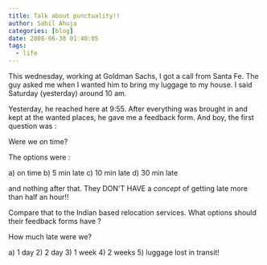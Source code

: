 ```yaml
---
title: Talk about punctuality!!
author: Sahil Ahuja
categories: [blog]
date: 2008-06-30 01:40:05
tags:
  - life
---
```


This wednesday, working at Goldman Sachs, I got a call from Santa Fe. The guy asked me when I wanted him to bring my luggage to my house. I said Saturday (yesterday) around 10 am.

Yesterday, he reached here at 9:55\. After everything was brought in and kept at the wanted places, he gave me a feedback form. And boy, the first question was :

Were we on time?

The options were :

a) on time b) 5 min late c) 10 min late d) 30 min late

and nothing after that. They DON'T HAVE a _concept_ of getting late more than half an hour!!

Compare that to the Indian based relocation services. What options should their feedback forms have ?

How much late were we?

a) 1 day 2) 2 day 3) 1 week 4) 2 weeks 5) luggage lost in transit!